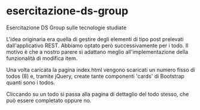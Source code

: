# esercitazione-ds-group
Esercitazione DS Group sulle tecnologie studiate

L'idea originaria era quella di gestire degli elementi di tipo post prelevati dall'applicativo REST. Abbiamo optato però
successivamente per i todo. Il motivo è che a nostro parere si adattano meglio all'implementazione della funzionalità di 
modifica item. 

Una volta caricata la pagina index.html vengono scaricati un numero fisso di todos (8) e, tramite jQuery, create tante
componenti 'cards' di Bootstrap quanti sono i todos. 

Cliccando su un todo si passa alla pagina di dettaglio del todo stesso, che può essere completato oppure no.  

